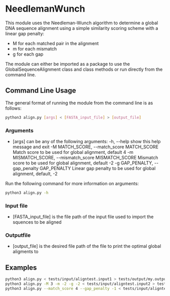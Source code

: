 # NeedlemanWunch
This module uses the Needleman-Wunch algorithm to determine a global DNA 
sequence alignment using a simple similarity scoring 
scheme with a linear gap penalty: 
* M for each matched pair in the alignment
* m for each mismatch
* g for each gap

The module can either be imported as a package to use the
GlobalSequenceAlignment class and class methods or run directly from the command
line.

## Command Line Usage
The general format of running the module from the command line is as follows:

```sh
python3 align.py [args] < [FASTA_input_file] > [output_file]
```

### Arguments
* [args] can be any of the following arguments:
  -h, --help            show this help message and exit
  -M MATCH_SCORE, --match_score MATCH_SCORE
                        Match score to be used for global alignment, default 4
  -m MISMATCH_SCORE, --mismatch_score MISMATCH_SCORE
                        Mismatch score to be used for global alignment, 
                        default -2
  -g GAP_PENALTY, --gap_penalty GAP_PENALTY
                        Linear gap penalty to be used for global alignment,
                        default, -2

Run the following command for more information on arguments:
```sh
python3 align.py -h
```

### Input file

* [FASTA_input_file] is the file path of the input file used to import the
squences to be aligned

### Outputfile

* [output_file] is the desired file path of the file to print the optimal global
aligments to

## Examples
```sh
python3 align.py < tests/input/aligntest.input1 > tests/output/my.output1
python3 align.py -M 3 -m -2 -g -2 < tests/input/aligntest.input2 > tests/output/my.output2
python3 align.py --match_score 4 --gap_penalty -1 < tests/input/aligntest.input3 > tests/output/my.output3
```